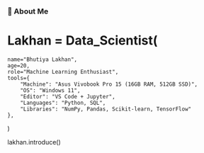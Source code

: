 ### 🧠 About Me



 # Lakhan = Data_Scientist(

    name="Bhutiya Lakhan",
    age=20,
    role="Machine Learning Enthusiast",
    tools={
        "Machine": "Asus Vivobook Pro 15 (16GB RAM, 512GB SSD)",
        "OS": "Windows 11",
        "Editor": "VS Code + Jupyter",
        "Languages": "Python, SQL",
        "Libraries": "NumPy, Pandas, Scikit-learn, TensorFlow"
    },
   
)

lakhan.introduce()
